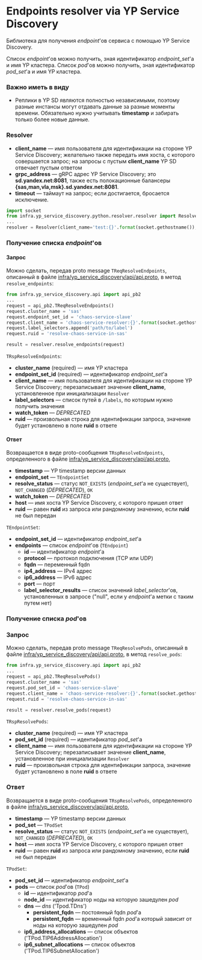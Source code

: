 
# Endpoints resolver via YP Service Discovery
Библиотека для получения *endpoint*'ов сервиса с помощью YP Service Discovery.

Список *endpoint*'ов можно получить, зная идентификатор *endpoint_set*'а и имя YP кластера.
Список *pod*'ов можно получить, зная идентификатор *pod_set*'а и имя YP кластера.

### Важно иметь в виду
* Реплики в YP SD являются полностью независимыми, поэтому разные инстансы могут отдавать данные за разные моменты времени. Обязательно нужно учитывать **timestamp** и забирать только более новые данные.

### Resolver
* **client_name** &mdash; имя пользователя для идентификации на стороне YP Service Discovery; желательно также передать имя хоста, с которого совершается запрос; на запросы с пустым **client_name** YP SD отвечает пустым ответом
* **grpc_address** &mdash; gRPC адрес YP Service Discovery; это **sd.yandex.net:8081**, также есть полокационные балансеры **{sas,man,vla,msk}.sd.yandex.net:8081**.
* **timeout** &mdash; таймаут на запрос; если достигается, бросается исключение.

```py
import socket
from infra.yp_service_discovery.python.resolver.resolver import Resolver
...
resolver = Resolver(client_name='test:{}'.format(socket.gethostname()), timeout=5)
```

### Получение списка *endpoint*'ов

#### Запрос
Можно сделать, передав proto message `TReqResolveEndpoints`, описанный в файле [infra/yp_service_discovery/api/api.proto](https://a.yandex-team.ru/arc/trunk/arcadia/infra/yp_service_discovery/api/api.proto), в метод `resolve_endpoints`:
```py
from infra.yp_service_discovery.api import api_pb2
...
request = api_pb2.TReqResolveEndpoints()
request.cluster_name = 'sas'
request.endpoint_set_id = 'chaos-service-slave'
request.client_name = 'chaos-service-resolver:{}'.format(socket.gethostname())
request.label_selectors.append('path/to/label')
request.ruid = 'resolve-chaos-service-in-sas'

result = resolver.resolve_endpoints(request)
```

`TRspResolveEndpoints`:
* **cluster_name** (required) &mdash; имя YP кластера
* **endpoint_set_id** (required) &mdash; идентификатор *endpoint_set*'а
* **client_name** &mdash; имя пользователя для идентификации на стороне YP Service Discovery; перезаписывает значение **client_name**, установленное при инициализации `Resolver`
* **label_selectors** &mdash; список путей в `/labels`, по которым нужно получить значения
* **watch_token** &mdash; *DEPRECATED*
* **ruid** &mdash; произвольная строка для идентификации запроса, значение будет установлено в поле **ruid** в ответе

#### Ответ
Возвращается в виде proto-сообщения `TRspResolveEndpoints`, определенного в файле [infra/yp_service_discovery/api/api.proto](https://a.yandex-team.ru/arc/trunk/arcadia/infra/yp_service_discovery/api/api.proto),
* **timestamp** &mdash; YP timestamp версии данных
* **endpoint_set** &mdash; `TEndpointSet`
* **resolve_status** &mdash; статус `NOT_EXISTS` (*endpoint_set*'а не существует), `NOT_CHANGED` (*DEPRECATED*), `OK`
* **watch_token** &mdash; *DEPRECATED*
* **host** &mdash; имя хоста YP Service Discovery, с которого пришел ответ
* **ruid** &mdash; равен **ruid** из запроса или рандомному значению, если **ruid** не был передан

`TEndpointSet`:
* **endpoint_set_id** &mdash; идентификатор *endpoint_set*'а
* **endpoints** &mdash; список *endpoint*'ов (`TEndpoint`)
    * **id** &mdash; идентификатор *endpoint*'а
    * **protocol** &mdash; протокол подключения (TCP или UDP)
    * **fqdn** &mdash; переменный fqdn
    * **ip4_address** &mdash; IPv4 адрес
    * **ip6_address** &mdash; IPv6 адрес
    * **port** &mdash; порт
    * **label_selector_results** &mdash; список значений *label_selector*'ов, установленных в запросе ("null", если у *endpoint*'а метки с таким путем нет)

### Получение списка *pod*'ов

### Запрос
Можно сделать, передав proto message `TReqResolvePods`, описанный в файле [infra/yp_service_discovery/api/api.proto](https://a.yandex-team.ru/arc/trunk/arcadia/infra/yp_service_discovery/api/api.proto), в метод `resolve_pods`:
```py
from infra.yp_service_discovery.api import api_pb2
...
request = api_pb2.TReqResolvePods()
request.cluster_name = 'sas'
request.pod_set_id = 'chaos-service-slave'
request.client_name = 'chaos-service-resolver:{}'.format(socket.gethostname())
request.ruid = 'resolve-chaos-service-in-sas'

result = resolver.resolve_pods(request)
```

`TRspResolvePods`:
* **cluster_name** (required) &mdash; имя YP кластера
* **pod_set_id** (required) &mdash; идентификатор *pod_set*'а
* **client_name** &mdash; имя пользователя для идентификации на стороне YP Service Discovery; перезаписывает значение **client_name**, установленное при инициализации `Resolver`
* **ruid** &mdash; произвольная строка для идентификации запроса, значение будет установлено в поле **ruid** в ответе

### Ответ
Возвращается в виде proto-сообщения `TRspResolvePods`, определенного в файле [infra/yp_service_discovery/api/api.proto](https://a.yandex-team.ru/arc/trunk/arcadia/infra/yp_service_discovery/api/api.proto),
* **timestamp** &mdash; YP timestamp версии данных
* **pod_set** &mdash; `TPodSet`
* **resolve_status** &mdash; статус `NOT_EXISTS` (*endpoint_set*'а не существует), `NOT_CHANGED` (*DEPRECATED*), `OK`
* **host** &mdash; имя хоста YP Service Discovery, с которого пришел ответ
* **ruid** &mdash; равен **ruid** из запроса или рандомному значению, если **ruid** не был передан

`TPodSet`:
* **pod_set_id** &mdash; идентификатор *endpoint_set*'а
* **pods** &mdash; список *pod*'ов (`TPod`)
    * **id** &mdash; идентификатор *pod*'а
    * **node_id** &mdash; идентификатор ноды на которую зашедулен *pod*
    * **dns** &mdash; *dns* ('Tpod.TDns')
        * **persistent_fqdn** &mdash; постоянный fqdn *pod*'а
        * **persistent_fqdn** &mdash; временный fqdn *pod*'а который зависит от ноды на которую зашедулен *pod*
    * **ip6_address_allocations** &mdash; список объектов ('TPod.TIP6AddressAllocation')
    * **ip6_subnet_allocations** &mdash; список объектов ('TPod.TIP6SubnetAllocation')
